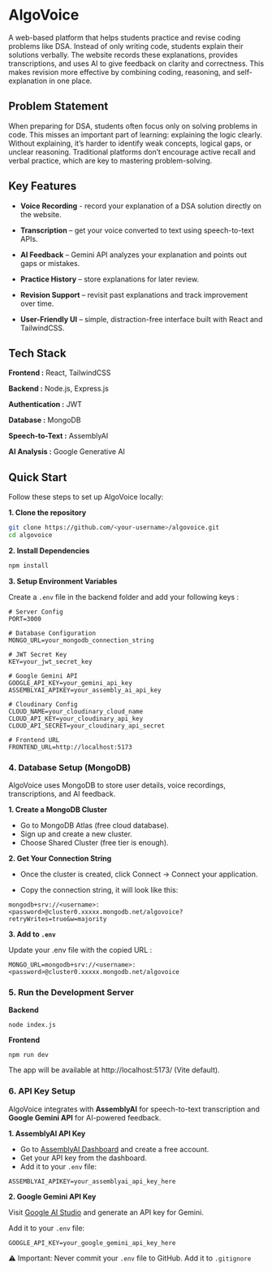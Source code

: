 
# AlgoVoice

A web-based platform that helps students practice and revise coding problems like DSA. Instead of only writing code, students explain their solutions verbally. The website records these explanations, provides transcriptions, and uses AI to give feedback on clarity and correctness. This makes revision more effective by combining coding, reasoning, and self-explanation in one place.


## Problem Statement
When preparing for DSA, students often focus only on solving problems in code. This misses an important part of learning: explaining the logic clearly. Without explaining, it’s harder to identify weak concepts, logical gaps, or unclear reasoning. Traditional platforms don’t encourage active recall and verbal practice, which are key to mastering problem-solving.
## Key Features

- **Voice Recording** - record your explanation of a DSA solution directly on the website.

- **Transcription** – get your voice converted to text using speech-to-text APIs.

- **AI Feedback** – Gemini API analyzes your explanation and points out gaps or mistakes.

- **Practice History** – store explanations for later review.

- **Revision Support** – revisit past explanations and track improvement over time.

- **User-Friendly UI** – simple, distraction-free interface built with React and TailwindCSS.


## Tech Stack

**Frontend :**  React, TailwindCSS

**Backend :** Node.js, Express.js

**Authentication :**  JWT

**Database :** MongoDB

**Speech-to-Text :** AssemblyAI

**AI Analysis :** Google Generative AI


## Quick Start
Follow these steps to set up AlgoVoice locally:

**1. Clone the repository**
```bash
git clone https://github.com/<your-username>/algovoice.git
cd algovoice
```

**2. Install Dependencies**
```bash
npm install
```
**3. Setup Environment Variables**

Create a ```.env``` file in the backend folder and add your following keys : 

```
# Server Config
PORT=3000

# Database Configuration
MONGO_URL=your_mongodb_connection_string

# JWT Secret Key
KEY=your_jwt_secret_key

# Google Gemini API
GOOGLE_API_KEY=your_gemini_api_key
ASSEMBLYAI_APIKEY=your_assembly_ai_api_key

# Cloudinary Config
CLOUD_NAME=your_cloudinary_cloud_name
CLOUD_API_KEY=your_cloudinary_api_key
CLOUD_API_SECRET=your_cloudinary_api_secret

# Frontend URL
FRONTEND_URL=http://localhost:5173
```
### 4. Database Setup (MongoDB)
AlgoVoice uses MongoDB to store user details, voice recordings, transcriptions, and AI feedback.

**1. Create a MongoDB Cluster**

- Go to MongoDB Atlas (free cloud database).
- Sign up and create a new cluster.
- Choose Shared Cluster (free tier is enough).

**2. Get Your Connection String**

- Once the cluster is created, click Connect → Connect your application.

- Copy the connection string, it will look like this:
``` 
mongodb+srv://<username>:<password>@cluster0.xxxxx.mongodb.net/algovoice?retryWrites=true&w=majority
```
**3. Add to ```.env```**

Update your .env file with the copied URL : 
```
MONGO_URL=mongodb+srv://<username>:<password>@cluster0.xxxxx.mongodb.net/algovoice
```
### 5. Run the Development Server
**Backend**
``` 
node index.js
```
**Frontend**
```
npm run dev 
```
The app will be available at http://localhost:5173/ (Vite default).

### 6. API Key Setup

AlgoVoice integrates with **AssemblyAI** for speech-to-text transcription and **Google Gemini API** for AI-powered feedback.

**1. AssemblyAI API Key**
- Go to [AssemblyAI Dashboard](https://www.assemblyai.com/) and create a free account.  
- Get your API key from the dashboard.  
- Add it to your `.env` file:
 ```
ASSEMBLYAI_APIKEY=your_assemblyai_api_key_here
 ```
**2. Google Gemini API Key**

Visit [Google AI Studio](https://aistudio.google.com/?utm_source=chatgpt.com)
 and generate an API key for Gemini.

Add it to your ```.env``` file:
```
GOOGLE_API_KEY=your_google_gemini_api_key_here
```
⚠️ Important: Never commit your ```.env``` file to GitHub. Add it to ```.gitignore```
